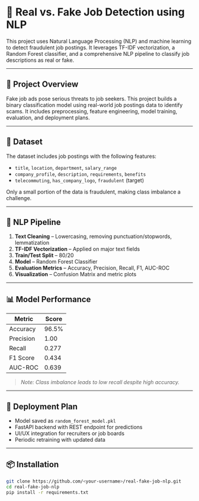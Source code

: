 # 🧠 Real vs. Fake Job Detection using NLP

This project uses Natural Language Processing (NLP) and machine learning to detect fraudulent job postings. It leverages TF-IDF vectorization, a Random Forest classifier, and a comprehensive NLP pipeline to classify job descriptions as real or fake.

---

## 📌 Project Overview

Fake job ads pose serious threats to job seekers. This project builds a binary classification model using real-world job postings data to identify scams. It includes preprocessing, feature engineering, model training, evaluation, and deployment plans.

---

## 📁 Dataset

The dataset includes job postings with the following features:
- `title`, `location`, `department`, `salary_range`
- `company_profile`, `description`, `requirements`, `benefits`
- `telecommuting`, `has_company_logo`, `fraudulent` (target)

Only a small portion of the data is fraudulent, making class imbalance a challenge.

---

## 🔧 NLP Pipeline

1. **Text Cleaning** – Lowercasing, removing punctuation/stopwords, lemmatization  
2. **TF-IDF Vectorization** – Applied on major text fields  
3. **Train/Test Split** – 80/20  
4. **Model** – Random Forest Classifier  
5. **Evaluation Metrics** – Accuracy, Precision, Recall, F1, AUC-ROC  
6. **Visualization** – Confusion Matrix and metric plots

---

## 📊 Model Performance

| Metric       | Score      |
|--------------|------------|
| Accuracy     | 96.5%      |
| Precision    | 1.00       |
| Recall       | 0.277      |
| F1 Score     | 0.434      |
| AUC-ROC      | 0.639      |

> *Note: Class imbalance leads to low recall despite high accuracy.*

---

## 🚀 Deployment Plan

- Model saved as `random_forest_model.pkl`
- FastAPI backend with REST endpoint for predictions
- UI/UX integration for recruiters or job boards
- Periodic retraining with updated data

---

## 📦 Installation

```bash
git clone https://github.com/<your-username>/real-fake-job-nlp.git
cd real-fake-job-nlp
pip install -r requirements.txt
